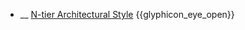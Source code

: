 * __ [N-tier Architectural Style]({{baseUrl}}/architecture/architecturalStyles/nTier) <trigger for="pop:architecturalStyles-nTier-preview">{{glyphicon_eye_open}}</trigger>

<popover id="pop:architecturalStyles-nTier-preview" title="{{glyphicon_eye_open}} N-tier Architectural Style" placement="right">
  <div slot="content">
    <include src=".\preview.md" />
  </div>
</popover>
